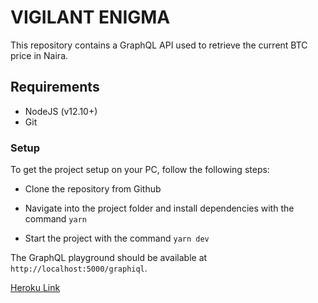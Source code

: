# VIGILANT ENIGMA

This repository contains a GraphQL API used to retrieve the current BTC price in Naira.

## Requirements

* NodeJS (v12.10+)
* Git

### Setup

To get the project setup on your PC, follow the following steps:

* Clone the repository from Github

* Navigate into the project folder and install dependencies with the command `yarn`

* Start the project with the command `yarn dev`

The GraphQL playground should be available at `http://localhost:5000/graphiql`.

[Heroku Link](https://vigilant-enigma.herokuapp.com/graphiql)